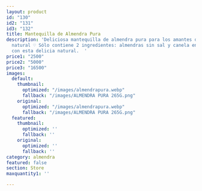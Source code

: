 ```yaml
---
layout: product
id: "130"
id2: "131"
id3: "132"
title: Mantequilla de Almendra Pura
description: 'Deliciosa mantequilla de almendra pura para los amantes de la comida
  natural ♡ Sólo contiene 2 ingredientes: almendras sin sal y canela en polvo. Deleitate
  con esta delicia natural.  '
price1: "2500"
price2: "5000"
price3: "16500"
images:
  default:
    thumbnail:
      optimized: "/images/almendrapura.webp"
      fallback: "/images/ALMENDRA PURA 265G.png"
    original:
      optimized: "/images/almendrapura.webp"
      fallback: "/images/ALMENDRA PURA 265G.png"
  featured:
    thumbnail:
      optimized: ''
      fallback: ''
    original:
      optimized: ''
      fallback: ''
category: almendra
featured: false
section: Store
maxquantity1: ''

---
```

